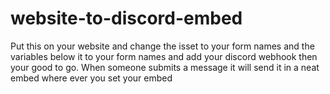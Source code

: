 # website-to-discord-embed

Put this on your website and change the isset to your form names and the variables below it to your form names and add your discord webhook then your good to go. When someone submits a message it will send it in a neat embed where ever you set your embed
